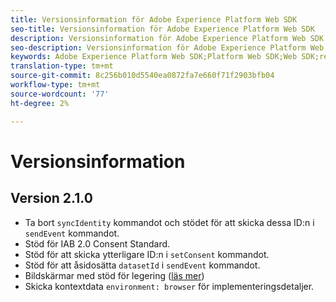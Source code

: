 ```yaml
---
title: Versionsinformation för Adobe Experience Platform Web SDK
seo-title: Versionsinformation för Adobe Experience Platform Web SDK
description: Versionsinformation för Adobe Experience Platform Web SDK.
seo-description: Versionsinformation för Adobe Experience Platform Web SDK.
keywords: Adobe Experience Platform Web SDK;Platform Web SDK;Web SDK;release notes;
translation-type: tm+mt
source-git-commit: 8c256b010d5540ea0872fa7e660f71f2903bfb04
workflow-type: tm+mt
source-wordcount: '77'
ht-degree: 2%

---
```



# Versionsinformation

## Version 2.1.0

* Ta bort `syncIdentity` kommandot och stödet för att skicka dessa ID:n i `sendEvent` kommandot.
* Stöd för IAB 2.0 Consent Standard.
* Stöd för att skicka ytterligare ID:n i `setConsent` kommandot.
* Stöd för att åsidosätta `datasetId` i `sendEvent` kommandot.
* Bildskärmar med stöd för legering ([läs mer](https://github.com/adobe/alloy/wiki/Monitoring-Hooks))
* Skicka kontextdata `environment: browser` för implementeringsdetaljer.
